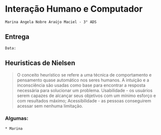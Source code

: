# Interação Humano e Computador 
    Marina Angela Nobre Araújo Maciel - 3° ADS

## Entrega
    Data: 

## Heuristicas de Nielsen
> O conceito heurístico se refere a uma técnica de comportamento e pensamento quase automático nos seres humanos. A intuição e a inconsciência são usadas como base para encontrar a resposta necessária para solucionar um problema. Usabilidade - os usuários serem capazes de alcançar seus objetivos com um mínimo esforço e com resultados máximo; Acessibilidade - as pessoas conseguirem acessar sem nenhuma limitação.

### Algumas:
    * Marina
